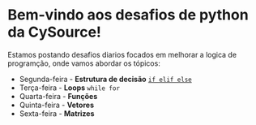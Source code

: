 # Bem-vindo aos desafios de python da CySource!

Estamos postando desafios diarios focados em melhorar a logica de programção, onde vamos abordar os tópicos:
- Segunda-feira - **Estrutura de decisão** [`if elif else`](Estrutura_decisao)
- Terça-feira - **Loops** `while for`
- Quarta-feira - **Funções** 
- Quinta-feira - **Vetores**
- Sexta-feira - **Matrizes**
